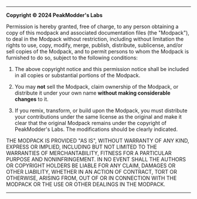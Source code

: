 
---

**Copyright © 2024 PeakModder's Labs**

Permission is hereby granted, free of charge, to any person obtaining a copy of this modpack and associated documentation files (the "Modpack"), to deal in the Modpack without restriction, including without limitation the rights to use, copy, modify, merge, publish, distribute, sublicense, and/or sell copies of the Modpack, and to permit persons to whom the Modpack is furnished to do so, subject to the following conditions:

1. The above copyright notice and this permission notice shall be included in all copies or substantial portions of the Modpack.

2. You may **not** sell the Modpack, claim ownership of the Modpack, or distribute it under your own name **without making considerable changes** to it. 

3. If you remix, transform, or build upon the Modpack, you must distribute your contributions under the same license as the original and make it clear that the original Modpack remains under the copyright of PeakModder's Labs. The modifications should be clearly indicated.

THE MODPACK IS PROVIDED "AS IS", WITHOUT WARRANTY OF ANY KIND, EXPRESS OR IMPLIED, INCLUDING BUT NOT LIMITED TO THE WARRANTIES OF MERCHANTABILITY, FITNESS FOR A PARTICULAR PURPOSE AND NONINFRINGEMENT. IN NO EVENT SHALL THE AUTHORS OR COPYRIGHT HOLDERS BE LIABLE FOR ANY CLAIM, DAMAGES OR OTHER LIABILITY, WHETHER IN AN ACTION OF CONTRACT, TORT OR OTHERWISE, ARISING FROM, OUT OF OR IN CONNECTION WITH THE MODPACK OR THE USE OR OTHER DEALINGS IN THE MODPACK.

---

